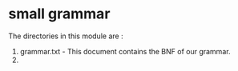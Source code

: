 # small grammar

The directories in this module are :
1. grammar.txt - This document contains the BNF of our grammar.
2. 
